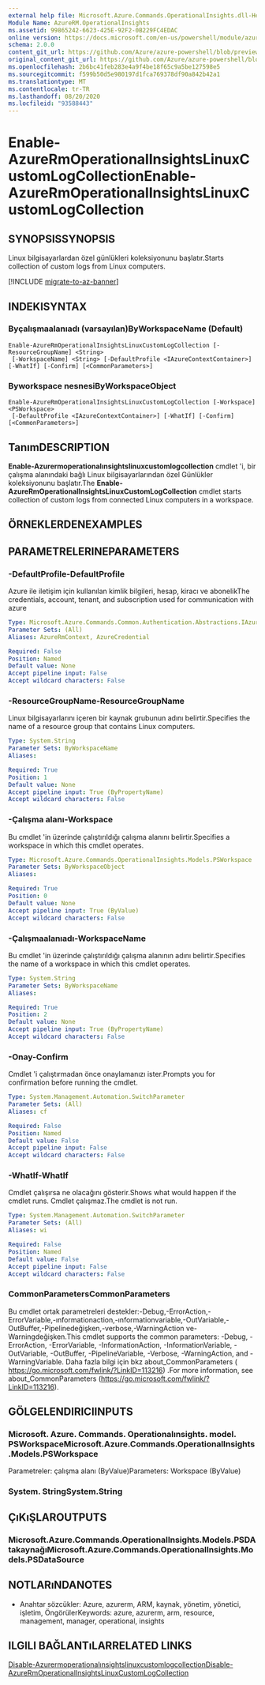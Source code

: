 ```yaml
---
external help file: Microsoft.Azure.Commands.OperationalInsights.dll-Help.xml
Module Name: AzureRM.OperationalInsights
ms.assetid: 99865242-6623-425E-92F2-0B229FC4EDAC
online version: https://docs.microsoft.com/en-us/powershell/module/azurerm.operationalinsights/enable-azurermoperationalinsightslinuxcustomlogcollection
schema: 2.0.0
content_git_url: https://github.com/Azure/azure-powershell/blob/preview/src/ResourceManager/OperationalInsights/Commands.OperationalInsights/help/Enable-AzureRmOperationalInsightsLinuxCustomLogCollection.md
original_content_git_url: https://github.com/Azure/azure-powershell/blob/preview/src/ResourceManager/OperationalInsights/Commands.OperationalInsights/help/Enable-AzureRmOperationalInsightsLinuxCustomLogCollection.md
ms.openlocfilehash: 2b6bc41feb283e4a9f4be18f65c9a5be127598e5
ms.sourcegitcommit: f599b50d5e980197d1fca769378df90a842b42a1
ms.translationtype: MT
ms.contentlocale: tr-TR
ms.lasthandoff: 08/20/2020
ms.locfileid: "93588443"
---
```

# <span data-ttu-id="7e9b2-101">Enable-AzureRmOperationalInsightsLinuxCustomLogCollection</span><span class="sxs-lookup"><span data-stu-id="7e9b2-101">Enable-AzureRmOperationalInsightsLinuxCustomLogCollection</span></span>

## <span data-ttu-id="7e9b2-102">SYNOPSIS</span><span class="sxs-lookup"><span data-stu-id="7e9b2-102">SYNOPSIS</span></span>
<span data-ttu-id="7e9b2-103">Linux bilgisayarlardan özel günlükleri koleksiyonunu başlatır.</span><span class="sxs-lookup"><span data-stu-id="7e9b2-103">Starts collection of custom logs from Linux computers.</span></span>

[!INCLUDE [migrate-to-az-banner](../../includes/migrate-to-az-banner.md)]

## <span data-ttu-id="7e9b2-104">INDEKI</span><span class="sxs-lookup"><span data-stu-id="7e9b2-104">SYNTAX</span></span>

### <span data-ttu-id="7e9b2-105">Byçalışmaalanıadı (varsayılan)</span><span class="sxs-lookup"><span data-stu-id="7e9b2-105">ByWorkspaceName (Default)</span></span>
```
Enable-AzureRmOperationalInsightsLinuxCustomLogCollection [-ResourceGroupName] <String>
 [-WorkspaceName] <String> [-DefaultProfile <IAzureContextContainer>] [-WhatIf] [-Confirm] [<CommonParameters>]
```

### <span data-ttu-id="7e9b2-106">Byworkspace nesnesi</span><span class="sxs-lookup"><span data-stu-id="7e9b2-106">ByWorkspaceObject</span></span>
```
Enable-AzureRmOperationalInsightsLinuxCustomLogCollection [-Workspace] <PSWorkspace>
 [-DefaultProfile <IAzureContextContainer>] [-WhatIf] [-Confirm] [<CommonParameters>]
```

## <span data-ttu-id="7e9b2-107">Tanım</span><span class="sxs-lookup"><span data-stu-id="7e9b2-107">DESCRIPTION</span></span>
<span data-ttu-id="7e9b2-108">**Enable-Azurermoperationalınsightslinuxcustomlogcollection** cmdlet 'i, bir çalışma alanındaki bağlı Linux bilgisayarlarından özel Günlükler koleksiyonunu başlatır.</span><span class="sxs-lookup"><span data-stu-id="7e9b2-108">The **Enable-AzureRmOperationalInsightsLinuxCustomLogCollection** cmdlet starts collection of custom logs from connected Linux computers in a workspace.</span></span>

## <span data-ttu-id="7e9b2-109">ÖRNEKLERDEN</span><span class="sxs-lookup"><span data-stu-id="7e9b2-109">EXAMPLES</span></span>

## <span data-ttu-id="7e9b2-110">PARAMETRELERINE</span><span class="sxs-lookup"><span data-stu-id="7e9b2-110">PARAMETERS</span></span>

### <span data-ttu-id="7e9b2-111">-DefaultProfile</span><span class="sxs-lookup"><span data-stu-id="7e9b2-111">-DefaultProfile</span></span>
<span data-ttu-id="7e9b2-112">Azure ile iletişim için kullanılan kimlik bilgileri, hesap, kiracı ve abonelik</span><span class="sxs-lookup"><span data-stu-id="7e9b2-112">The credentials, account, tenant, and subscription used for communication with azure</span></span>

```yaml
Type: Microsoft.Azure.Commands.Common.Authentication.Abstractions.IAzureContextContainer
Parameter Sets: (All)
Aliases: AzureRmContext, AzureCredential

Required: False
Position: Named
Default value: None
Accept pipeline input: False
Accept wildcard characters: False
```

### <span data-ttu-id="7e9b2-113">-ResourceGroupName</span><span class="sxs-lookup"><span data-stu-id="7e9b2-113">-ResourceGroupName</span></span>
<span data-ttu-id="7e9b2-114">Linux bilgisayarlarını içeren bir kaynak grubunun adını belirtir.</span><span class="sxs-lookup"><span data-stu-id="7e9b2-114">Specifies the name of a resource group that contains Linux computers.</span></span>

```yaml
Type: System.String
Parameter Sets: ByWorkspaceName
Aliases:

Required: True
Position: 1
Default value: None
Accept pipeline input: True (ByPropertyName)
Accept wildcard characters: False
```

### <span data-ttu-id="7e9b2-115">-Çalışma alanı</span><span class="sxs-lookup"><span data-stu-id="7e9b2-115">-Workspace</span></span>
<span data-ttu-id="7e9b2-116">Bu cmdlet 'in üzerinde çalıştırıldığı çalışma alanını belirtir.</span><span class="sxs-lookup"><span data-stu-id="7e9b2-116">Specifies a workspace in which this cmdlet operates.</span></span>

```yaml
Type: Microsoft.Azure.Commands.OperationalInsights.Models.PSWorkspace
Parameter Sets: ByWorkspaceObject
Aliases:

Required: True
Position: 0
Default value: None
Accept pipeline input: True (ByValue)
Accept wildcard characters: False
```

### <span data-ttu-id="7e9b2-117">-Çalışmaalanıadı</span><span class="sxs-lookup"><span data-stu-id="7e9b2-117">-WorkspaceName</span></span>
<span data-ttu-id="7e9b2-118">Bu cmdlet 'in üzerinde çalıştırıldığı çalışma alanının adını belirtir.</span><span class="sxs-lookup"><span data-stu-id="7e9b2-118">Specifies the name of a workspace in which this cmdlet operates.</span></span>

```yaml
Type: System.String
Parameter Sets: ByWorkspaceName
Aliases:

Required: True
Position: 2
Default value: None
Accept pipeline input: True (ByPropertyName)
Accept wildcard characters: False
```

### <span data-ttu-id="7e9b2-119">-Onay</span><span class="sxs-lookup"><span data-stu-id="7e9b2-119">-Confirm</span></span>
<span data-ttu-id="7e9b2-120">Cmdlet 'i çalıştırmadan önce onaylamanızı ister.</span><span class="sxs-lookup"><span data-stu-id="7e9b2-120">Prompts you for confirmation before running the cmdlet.</span></span>

```yaml
Type: System.Management.Automation.SwitchParameter
Parameter Sets: (All)
Aliases: cf

Required: False
Position: Named
Default value: False
Accept pipeline input: False
Accept wildcard characters: False
```

### <span data-ttu-id="7e9b2-121">-WhatIf</span><span class="sxs-lookup"><span data-stu-id="7e9b2-121">-WhatIf</span></span>
<span data-ttu-id="7e9b2-122">Cmdlet çalışırsa ne olacağını gösterir.</span><span class="sxs-lookup"><span data-stu-id="7e9b2-122">Shows what would happen if the cmdlet runs.</span></span>
<span data-ttu-id="7e9b2-123">Cmdlet çalışmaz.</span><span class="sxs-lookup"><span data-stu-id="7e9b2-123">The cmdlet is not run.</span></span>

```yaml
Type: System.Management.Automation.SwitchParameter
Parameter Sets: (All)
Aliases: wi

Required: False
Position: Named
Default value: False
Accept pipeline input: False
Accept wildcard characters: False
```

### <span data-ttu-id="7e9b2-124">CommonParameters</span><span class="sxs-lookup"><span data-stu-id="7e9b2-124">CommonParameters</span></span>
<span data-ttu-id="7e9b2-125">Bu cmdlet ortak parametreleri destekler:-Debug,-ErrorAction,-ErrorVariable,-ınformationaction,-ınformationvariable,-OutVariable,-OutBuffer,-Pipelinedeğişken,-verbose,-WarningAction ve-Warningdeğişken.</span><span class="sxs-lookup"><span data-stu-id="7e9b2-125">This cmdlet supports the common parameters: -Debug, -ErrorAction, -ErrorVariable, -InformationAction, -InformationVariable, -OutVariable, -OutBuffer, -PipelineVariable, -Verbose, -WarningAction, and -WarningVariable.</span></span> <span data-ttu-id="7e9b2-126">Daha fazla bilgi için bkz about_CommonParameters ( https://go.microsoft.com/fwlink/?LinkID=113216) .</span><span class="sxs-lookup"><span data-stu-id="7e9b2-126">For more information, see about_CommonParameters (https://go.microsoft.com/fwlink/?LinkID=113216).</span></span>

## <span data-ttu-id="7e9b2-127">GÖLGELENDIRICI</span><span class="sxs-lookup"><span data-stu-id="7e9b2-127">INPUTS</span></span>

### <span data-ttu-id="7e9b2-128">Microsoft. Azure. Commands. Operationalınsights. model. PSWorkspace</span><span class="sxs-lookup"><span data-stu-id="7e9b2-128">Microsoft.Azure.Commands.OperationalInsights.Models.PSWorkspace</span></span>
<span data-ttu-id="7e9b2-129">Parametreler: çalışma alanı (ByValue)</span><span class="sxs-lookup"><span data-stu-id="7e9b2-129">Parameters: Workspace (ByValue)</span></span>

### <span data-ttu-id="7e9b2-130">System. String</span><span class="sxs-lookup"><span data-stu-id="7e9b2-130">System.String</span></span>

## <span data-ttu-id="7e9b2-131">ÇıKıŞLAR</span><span class="sxs-lookup"><span data-stu-id="7e9b2-131">OUTPUTS</span></span>

### <span data-ttu-id="7e9b2-132">Microsoft.Azure.Commands.OperationalInsights.Models.PSDAtakaynağı</span><span class="sxs-lookup"><span data-stu-id="7e9b2-132">Microsoft.Azure.Commands.OperationalInsights.Models.PSDataSource</span></span>

## <span data-ttu-id="7e9b2-133">NOTLARıNDA</span><span class="sxs-lookup"><span data-stu-id="7e9b2-133">NOTES</span></span>
* <span data-ttu-id="7e9b2-134">Anahtar sözcükler: Azure, azurerm, ARM, kaynak, yönetim, yönetici, işletim, Öngörüler</span><span class="sxs-lookup"><span data-stu-id="7e9b2-134">Keywords: azure, azurerm, arm, resource, management, manager, operational, insights</span></span>

## <span data-ttu-id="7e9b2-135">ILGILI BAĞLANTıLAR</span><span class="sxs-lookup"><span data-stu-id="7e9b2-135">RELATED LINKS</span></span>

[<span data-ttu-id="7e9b2-136">Disable-Azurermoperationalınsightslinuxcustomlogcollection</span><span class="sxs-lookup"><span data-stu-id="7e9b2-136">Disable-AzureRmOperationalInsightsLinuxCustomLogCollection</span></span>](./Disable-AzureRmOperationalInsightsLinuxCustomLogCollection.md)


